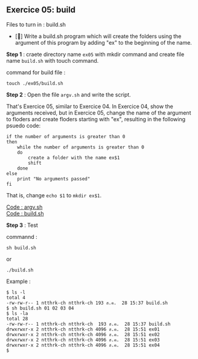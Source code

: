 ## Exercice 05: build

Files to turn in : build.sh

- [:pushpin:] Write a build.sh program which will create the folders using the argument of this program by adding "ex" to the beginning of the name.

**Step 1** : craete directory name `ex05` with mkdir command and create file name `build.sh` with touch command.

command for build file : 
```shell
touch ./ex05/build.sh
```

**Step 2** : Open the file `argv.sh` and write the script.

That's Exercice 05, similar to Exercice 04. In Exercice 04, show the arguments received, but in Exercice 05, change the name of the argument to floders and create floders starting with "ex", resulting in the following psuedo code:

```psuedo code 
if the number of arguments is greater than 0
then
    while the number of arguments is greater than 0
    do
        create a folder with the name ex$1
        shift
    done
else
    print "No arguments passed"
fi
```

That is, change `echo $1` to `mkdir ex$1`.

[Code : argv.sh](https://github.com/ntthrk-cpd/42Discovery_piscine_2023/blob/main/cell04/ex04/argv.sh) <br>
[Code : build.sh]()

**Step 3** : Test

commannd : 
```shell
sh build.sh
```
or
```shell
./build.sh
```

Example : 
```shell
$ ls -l
total 4
-rw-rw-r-- 1 ntthrk-ch ntthrk-ch 193 ส.ค.  28 15:37 build.sh
$ sh build.sh 01 02 03 04
$ ls -la
total 28
-rw-rw-r-- 1 ntthrk-ch ntthrk-ch  193 ส.ค.  28 15:37 build.sh
drwxrwxr-x 2 ntthrk-ch ntthrk-ch 4096 ส.ค.  28 15:51 ex01
drwxrwxr-x 2 ntthrk-ch ntthrk-ch 4096 ส.ค.  28 15:51 ex02
drwxrwxr-x 2 ntthrk-ch ntthrk-ch 4096 ส.ค.  28 15:51 ex03
drwxrwxr-x 2 ntthrk-ch ntthrk-ch 4096 ส.ค.  28 15:51 ex04
$ 
```

